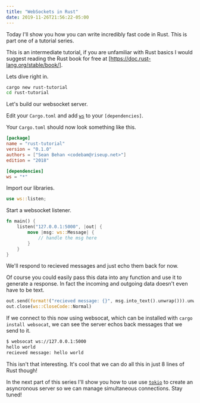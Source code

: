 ```yaml
---
title: "WebSockets in Rust"
date: 2019-11-26T21:56:22-05:00
---
```


Today I'll show you how you can write incredibly fast code in Rust. This is
part one of a tutorial series.

This is an intermediate tutorial, if you are unfamiliar with Rust basics I
would suggest reading the Rust book for free at [https://doc.rust-lang.org/stable/book/].

Lets dive right in.

```bash
cargo new rust-tutorial
cd rust-tutorial
```

Let's build our websocket server.

Edit your `Cargo.toml` and add [`ws`](https://docs.rs/ws/) to your
`[dependencies]`.

Your `Cargo.toml` should now look something like this.

```toml
[package]
name = "rust-tutorial"
version = "0.1.0"
authors = ["Sean Behan <codebam@riseup.net>"]
edition = "2018"

[dependencies]
ws = "*"
```

Import our libraries.

```rust
use ws::listen;
```

Start a websocket listener.

```rust
fn main() {
    listen("127.0.0.1:5000", |out| {
        move |msg: ws::Message| {
            // handle the msg here
        }
    }
}
```

We'll respond to recieved messages and just echo them back for now.

Of course you could easily pass this data into any function and use it to
generate a response. In fact the incoming and outgoing data doesn't even have
to be text.

```rust
out.send(format!("recieved message: {}", msg.into_text().unwrap())).unwrap();
out.close(ws::CloseCode::Normal)
```

If we connect to this now using websocat, which can be installed with `cargo
install websocat`, we can see the server echos back messages that we send to
it.

```sh
$ websocat ws://127.0.0.1:5000
hello world
recieved message: hello world
```

This isn't that interesting. It's cool that we can do all this in just 8 lines
of Rust though!

In the next part of this series I'll show you how to use use
[`tokio`](https://docs.rs/tokio/) to create an asyncronous server so we can
manage simultaneous connections. Stay tuned!
